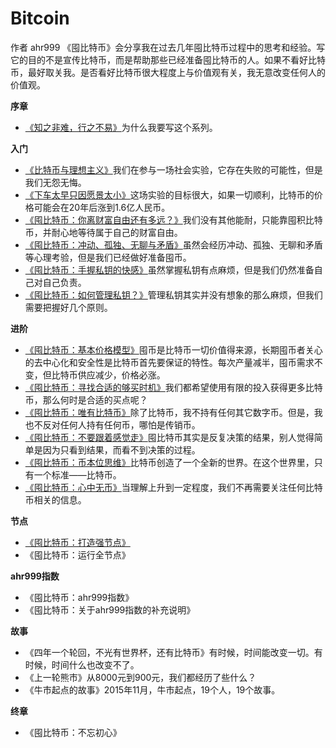 # Bitcoin
作者 ahr999
《囤比特币》会分享我在过去几年囤比特币过程中的思考和经验。写它的目的不是宣传比特币，而是帮助那些已经准备囤比特币的人。如果不看好比特币，最好取关我。是否看好比特币很大程度上与价值观有关，我无意改变任何人的价值观。

**序章**

- [《知之非难，行之不易》](obsidian://open?vault=Biao&file=%E5%9B%A4%E6%AF%94%E7%89%B9%E5%B8%81%2F%E7%9F%A5%E4%B9%8B%E9%9D%9E%E9%9A%BE%EF%BC%8C%E8%A1%8C%E4%B9%8B%E4%B8%8D%E6%98%93)为什么我要写这个系列。

**入门**

- [《比特币与理想主义》](obsidian://open?vault=Biao&file=%E5%9B%A4%E6%AF%94%E7%89%B9%E5%B8%81%2F%E6%AF%94%E7%89%B9%E5%B8%81%E4%B8%8E%E7%90%86%E6%83%B3%E4%B8%BB%E4%B9%89)我们在参与一场社会实验，它存在失败的可能性，但是我们无怨无悔。
- [《下车太早只因愿景太小》](obsidian://open?vault=Biao&file=%E5%9B%A4%E6%AF%94%E7%89%B9%E5%B8%81%2F%E4%B8%8B%E8%BD%A6%E5%A4%AA%E6%97%A9%E5%8F%AA%E5%9B%A0%E6%84%BF%E6%99%AF%E5%A4%AA%E5%B0%8F)这场实验的目标很大，如果一切顺利，比特币的价格可能会在20年后涨到1.6亿人民币。
- [《囤比特币：你离财富自由还有多远？》](obsidian://open?vault=Biao&file=%E4%BD%A0%E7%A6%BB%E8%B4%A2%E5%AF%8C%E8%87%AA%E7%94%B1%E8%BF%98%E6%9C%89%E5%A4%9A%E8%BF%9C%EF%BC%9F)我们没有其他能耐，只能靠囤积比特币，并耐心地等待属于自己的财富自由。
- [《囤比特币：冲动、孤独、无聊与矛盾》](obsidian://open?vault=Biao&file=%E5%9B%A4%E6%AF%94%E7%89%B9%E5%B8%81%2F%E5%9B%A4%E6%AF%94%E7%89%B9%E5%B8%81%EF%BC%9A%E5%86%B2%E5%8A%A8%E3%80%81%E5%AD%A4%E7%8B%AC%E3%80%81%E6%97%A0%E8%81%8A%E4%B8%8E%E7%9F%9B%E7%9B%BE)虽然会经历冲动、孤独、无聊和矛盾等心理考验，但是我们已经做好准备囤币。
- [《囤比特币：手握私钥的快感》](obsidian://open?vault=Biao&file=%E5%9B%A4%E6%AF%94%E7%89%B9%E5%B8%81%2F%E5%9B%A4%E6%AF%94%E7%89%B9%E5%B8%81%EF%BC%9A%E6%89%8B%E6%8F%A1%E7%A7%81%E9%92%A5%E7%9A%84%E5%BF%AB%E6%84%9F)虽然掌握私钥有点麻烦，但是我们仍然准备自己对自己负责。
- [ 《囤比特币：如何管理私钥？》](obsidian://open?vault=Biao&file=%E5%9B%A4%E6%AF%94%E7%89%B9%E5%B8%81%2F%E5%9B%A4%E6%AF%94%E7%89%B9%E5%B8%81%EF%BC%9A%E5%A6%82%E4%BD%95%E7%AE%A1%E7%90%86%E7%A7%81%E9%92%A5%EF%BC%9F)管理私钥其实并没有想象的那么麻烦，但我们需要把握好几个原则。

**进阶**

- [《囤比特币：基本价格模型》](obsidian://open?vault=Biao&file=%E5%9B%A4%E6%AF%94%E7%89%B9%E5%B8%81%2F%E5%9B%A4%E6%AF%94%E7%89%B9%E5%B8%81%EF%BC%9A%E5%9F%BA%E6%9C%AC%E4%BB%B7%E6%A0%BC%E6%A8%A1%E5%9E%8B)囤币是比特币一切价值得来源，长期囤币者关心的去中心化和安全性是比特币首先要保证的特性。每次产量减半，囤币需求不变，但比特币供应减少，价格必涨。
- [《囤比特币：寻找合适的够买时机》](obsidian://open?vault=Biao&file=%E5%9B%A4%E6%AF%94%E7%89%B9%E5%B8%81%2F%E5%9B%A4%E6%AF%94%E7%89%B9%E5%B8%81%EF%BC%9A%E5%AF%BB%E6%89%BE%E5%90%88%E9%80%82%E7%9A%84%E8%B4%AD%E4%B9%B0%E6%97%B6%E6%9C%BA)我们都希望使用有限的投入获得更多比特币，那么何时是合适的买点呢？
- [《囤比特币：唯有比特币》](obsidian://open?vault=Biao&file=%E5%9B%A4%E6%AF%94%E7%89%B9%E5%B8%81%2F%E5%9B%A4%E6%AF%94%E7%89%B9%E5%B8%81%EF%BC%9A%E5%94%AF%E6%9C%89%E6%AF%94%E7%89%B9%E5%B8%81)除了比特币，我不持有任何其它数字币。但是，我也不反对任何人持有任何币，哪怕是传销币。
- [《囤比特币：不要跟着感觉走》](obsidian://open?vault=Biao&file=%E5%9B%A4%E6%AF%94%E7%89%B9%E5%B8%81%2F%E5%9B%A4%E6%AF%94%E7%89%B9%E5%B8%81%EF%BC%9A%E4%B8%8D%E8%A6%81%E8%B7%9F%E7%9D%80%E6%84%9F%E8%A7%89%E8%B5%B0)囤比特币其实是反复决策的结果，别人觉得简单是因为只看到结果，而看不到决策的过程。
- [《囤比特币：币本位思维》](obsidian://open?vault=Biao&file=%E5%9B%A4%E6%AF%94%E7%89%B9%E5%B8%81%2F%E5%9B%A4%E6%AF%94%E7%89%B9%E5%B8%81%EF%BC%9A%E5%B8%81%E6%9C%AC%E4%BD%8D%E6%80%9D%E7%BB%B4)比特币创造了一个全新的世界。在这个世界里，只有一个标准——比特币。
- [《囤比特币：心中无币》](obsidian://open?vault=Biao&file=%E5%9B%A4%E6%AF%94%E7%89%B9%E5%B8%81%2F%E5%9B%A4%E6%AF%94%E7%89%B9%E5%B8%81%EF%BC%9A%E5%BF%83%E4%B8%AD%E6%97%A0%E5%B8%81)当理解上升到一定程度，我们不再需要关注任何比特币相关的信息。

**节点**

- [《囤比特币：打造强节点》](《囤比特币》打造强节点.md.)
- 《囤比特币：运行全节点》

**ahr999指数**

- 《囤比特币：ahr999指数》
- 《囤比特币：关于ahr999指数的补充说明》


**故事**

- 《四年一个轮回，不光有世界杯，还有比特币》有时候，时间能改变一切。有时候，时间什么也改变不了。
- 《上一轮熊市》从8000元到900元，我们都经历了些什么？
- 《牛市起点的故事》2015年11月，牛市起点，19个人，19个故事。

**终章**

 - 《囤比特币：不忘初心》
